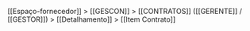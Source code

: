 [[Espaço-fornecedor]] > [[GESCON]] > [[CONTRATOS]] ([[GERENTE]] / [[GESTOR]]) > [[Detalhamento]] > [[Item Contrato]] 